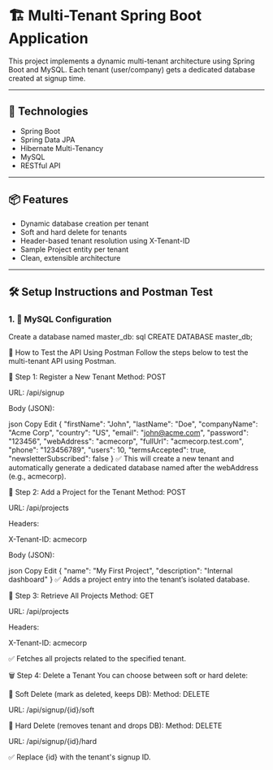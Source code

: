 # 🏗️ Multi-Tenant Spring Boot Application

This project implements a dynamic multi-tenant architecture using Spring Boot and MySQL. Each tenant (user/company) gets a dedicated database created at signup time.

---

## 🔧 Technologies

- Spring Boot
- Spring Data JPA
- Hibernate Multi-Tenancy
- MySQL
- RESTful API

---

## 📦 Features

- Dynamic database creation per tenant
- Soft and hard delete for tenants
- Header-based tenant resolution using X-Tenant-ID
- Sample Project entity per tenant
- Clean, extensible architecture

---

## 🛠️ Setup Instructions and Postman Test

### 1. 🐬 MySQL Configuration

Create a database named master_db:
sql
CREATE DATABASE master_db;

🧪 How to Test the API Using Postman
Follow the steps below to test the multi-tenant API using Postman.

📝 Step 1: Register a New Tenant
Method: POST

URL: /api/signup

Body (JSON):

json
Copy
Edit
{
  "firstName": "John",
  "lastName": "Doe",
  "companyName": "Acme Corp",
  "country": "US",
  "email": "john@acme.com",
  "password": "123456",
  "webAddress": "acmecorp",
  "fullUrl": "acmecorp.test.com",
  "phone": "123456789",
  "users": 10,
  "termsAccepted": true,
  "newsletterSubscribed": false
}
✅ This will create a new tenant and automatically generate a dedicated database named after the webAddress (e.g., acmecorp).

📌 Step 2: Add a Project for the Tenant
Method: POST

URL: /api/projects

Headers:

X-Tenant-ID: acmecorp

Body (JSON):

json
Copy
Edit
{
  "name": "My First Project",
  "description": "Internal dashboard"
}
✅ Adds a project entry into the tenant’s isolated database.

📂 Step 3: Retrieve All Projects
Method: GET

URL: /api/projects

Headers:

X-Tenant-ID: acmecorp

✅ Fetches all projects related to the specified tenant.

🗑️ Step 4: Delete a Tenant
You can choose between soft or hard delete:

🔸 Soft Delete (mark as deleted, keeps DB):
Method: DELETE

URL: /api/signup/{id}/soft

🔹 Hard Delete (removes tenant and drops DB):
Method: DELETE

URL: /api/signup/{id}/hard

✅ Replace {id} with the tenant's signup ID.
